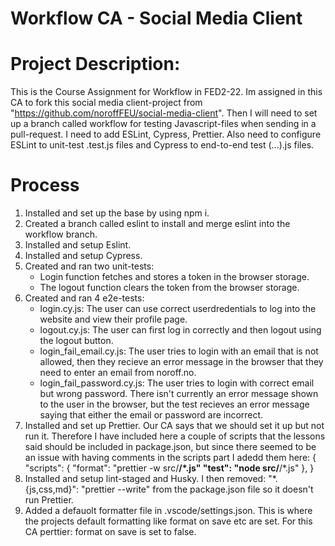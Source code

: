 # Workflow CA - Social Media Client

# Project Description:

This is the Course Assignment for Workflow in FED2-22.
Im assigned in this CA to fork this social media client-project from "https://github.com/noroffFEU/social-media-client".
Then I will need to set up a branch called workflow for testing Javascript-files when sending in a pull-request.
I need to add ESLint, Cypress, Prettier. Also need to configure ESLint to unit-test .test.js files and Cypress to end-to-end test (...).js files.


# Process

1. Installed and set up the base by using npm i.
2. Created a branch called eslint to install and merge eslint into the workflow branch.
3. Installed and setup Eslint.
4. Installed and setup Cypress.
5. Created and ran two unit-tests:
    - Login function fetches and stores a token in the browser storage.
    - The logout function clears the token from the browser storage.
6. Created and ran 4 e2e-tests:
    - login.cy.js: The user can use correct userdredentials to log into the website and view their profile page.
    - logout.cy.js: The user can first log in correctly and then logout using the logout button.
    - login_fail_email.cy.js: The user tries to login with an email that is not allowed, then they recieve an error message in the browser that they need to enter an email from noroff.no.
    - login_fail_password.cy.js: The user tries to login with correct email but wrong password. There isn't currently an error message shown to the user in the browser, but the test recieves an error message saying that either the email or password are incorrect.
7. Installed and set up Prettier. Our CA says that we should set it up but not run it. 
   Therefore I have included here a couple of scripts that the lessons said should be included in package.json, but since there seemed to be an issue with having comments in the scripts part I adedd them here:
   {
    "scripts": {
    "format": "prettier -w src/**/*.js"
    "test": "node src/**/*.js"
    },
   }
8. Installed and setup lint-staged and Husky. I then removed: "*.{js,css,md}": "prettier --write" from the package.json file so it doesn't run Prettier.
9. Added a defauolt formatter file in .vscode/settings.json. This is where the projects default formatting like format on save etc are set. 
   For this CA perttier: format on    save is set to false.